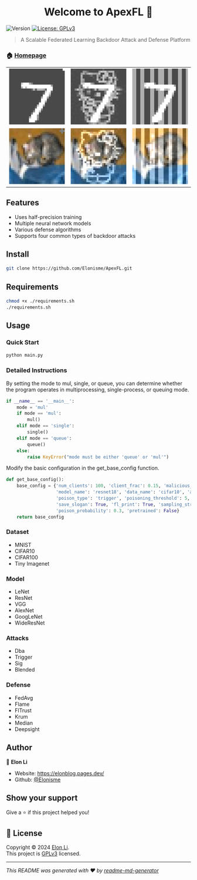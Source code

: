 <h1 align="center">Welcome to ApexFL 👋</h1>
<p>
  <img alt="Version" src="https://img.shields.io/badge/version-1.0.0-blue.svg?cacheSeconds=2592000" />
  <a href="https://www.gnu.org/licenses/gpl-3.0.en.html" target="_blank">
    <img alt="License: GPLv3" src="https://img.shields.io/badge/License-GPLv3-yellow.svg" />
  </a>
</p>

> A Scalable Federated Learning Backdoor Attack and Defense Platform

### 🏠 [Homepage](https://github.com/Elonisme/ApexFL)

<table>
    <tr>
        <td><img src="examples/mnist-trigger.png" alt="Image 1" style="width: 100%; height: auto;"></td>
        <td><img src="examples/mnist-blended.png" alt="Image 2" style="width: 100%; height: auto;"></td>
        <td><img src="examples/mnist-sig.png" alt="Image 3" style="width: 100%; height: auto;"></td>
    </tr>
    <tr>
        <td><img src="examples/cifar10-trigger.png" alt="Image 4" style="width: 100%; height: auto;"></td>
        <td><img src="examples/cifar10-blended.png" alt="Image 5" style="width: 100%; height: auto;"></td>
        <td><img src="examples/cifar10-sig.png" alt="Image 6" style="width: 100%; height: auto;"></td>
    </tr>
</table>



## Features
- Uses half-precision training
- Multiple neural network models
- Various defense algorithms
- Supports four common types of backdoor attacks


## Install

```sh
git clone https://github.com/Elonisme/ApexFL.git
```

## Requirements
```sh
chmod +x ./requirements.sh
./requirements.sh
```

## Usage
### Quick Start
```sh
python main.py
```

### Detailed Instructions
By setting the mode to mul, single, or queue, you can determine whether the program operates in multiprocessing, single-process, or queuing mode.
```python
if __name__ == '__main__':
    mode = 'mul'
    if mode == 'mul':
        mul()
    elif mode == 'single':
        single()
    elif mode == 'queue':
        queue()
    else:
        raise KeyError("mode must be either 'queue' or 'mul'")
```

Modify the basic configuration in the get_base_config function.
```python
def get_base_config():
    base_config = {'num_clients': 100, 'client_frac': 0.15, 'malicious_rate': 0.2,
                   'model_name': 'resnet18', 'data_name': 'cifar10', 'aggregate_type': 'flclaude',
                   'poison_type': 'trigger', 'poisoning_threshold': 5, 'num_epochs': 50,
                   'save_slogan': True, 'fl_print': True, 'sampling_stride': 2, 'alpha': 0.5,
                   'poison_probability': 0.3, 'pretrained': False}
    return base_config
```


### Dataset
- MNIST
- CIFAR10
- CIFAR100
- Tiny Imagenet

### Model
- LeNet
- ResNet
- VGG
- AlexNet
- GoogLeNet
- WideResNet

### Attacks
- Dba
- Trigger
- Sig
- Blended

### Defense
- FedAvg
- Flame
- FlTrust
- Krum
- Median
- Deepsight


## Author

👤 **Elon Li**

* Website: https://elonblog.pages.dev/
* Github: [@Elonisme](https://github.com/Elonisme)


## Show your support

Give a ⭐️ if this project helped you!

## 📝 License

Copyright © 2024 [Elon Li](https://github.com/Elonisme).<br />
This project is [GPLv3](https://www.gnu.org/licenses/gpl-3.0.en.html) licensed.

***
_This README was generated with ❤️ by [readme-md-generator](https://github.com/kefranabg/readme-md-generator)_